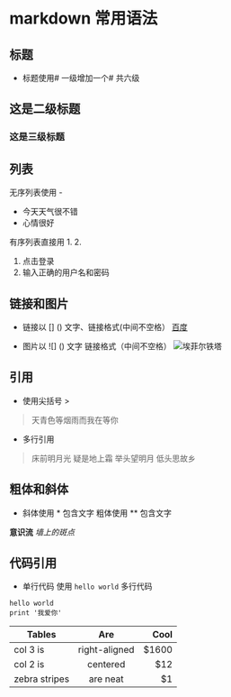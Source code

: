 # markdown 常用语法
## 标题 
- 标题使用#  一级增加一个#  共六级
## 这是二级标题
### 这是三级标题

## 列表
无序列表使用  -        
- 今天天气很不错
- 心情很好

有序列表直接用 1. 2.
1. 点击登录
2. 输入正确的用户名和密码

## 链接和图片
- 链接以 []  () 文字、链接格式(中间不空格）
  [百度](www.baidu.com)

- 图片以 ![] () 文字 链接格式（中间不空格）
  ![埃菲尔铁塔](http://upload-images.jianshu.io/upload_images/259-0ad0d0bfc1c608b6.jpg?imageMogr2/auto-orient/strip%7CimageView2/2/w/1240)

## 引用
- 使用尖括号 >
> 天青色等烟雨而我在等你

- 多行引用 
>床前明月光
>疑是地上霜
>举头望明月
>低头思故乡

## 粗体和斜体
- 斜体使用 * 包含文字  粗体使用 ** 包含文字

**意识流**     *墙上的斑点* 

## 代码引用
- 单行代码  使用 
  `hello world` 
  多行代码 
 ``` 
hello world
print '我爱你'
 ```

| Tables        |      Are      |  Cool |
| ------------- | :-----------: | ----: |
| col 3 is      | right-aligned | $1600 |
| col 2 is      |   centered    |   $12 |
| zebra stripes |   are neat    |    $1 |
